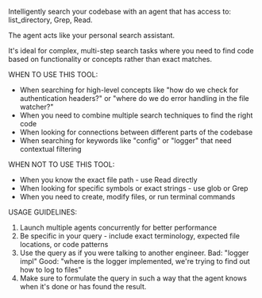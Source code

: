 Intelligently search your codebase with an agent that has access to: list_directory, Grep, Read.

The agent acts like your personal search assistant.

It's ideal for complex, multi-step search tasks where you need to find code based on functionality or concepts rather than exact matches.

WHEN TO USE THIS TOOL:
- When searching for high-level concepts like "how do we check for authentication headers?" or "where do we do error handling in the file watcher?"
- When you need to combine multiple search techniques to find the right code
- When looking for connections between different parts of the codebase
- When searching for keywords like "config" or "logger" that need contextual filtering

WHEN NOT TO USE THIS TOOL:
- When you know the exact file path - use Read directly
- When looking for specific symbols or exact strings - use glob or Grep
- When you need to create, modify files, or run terminal commands

USAGE GUIDELINES:
1. Launch multiple agents concurrently for better performance
2. Be specific in your query - include exact terminology, expected file locations, or code patterns
3. Use the query as if you were talking to another engineer. Bad: "logger impl" Good: "where is the logger implemented, we're trying to find out how to log to files"
4. Make sure to formulate the query in such a way that the agent knows when it's done or has found the result.

